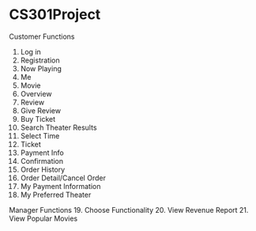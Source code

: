 # CS301Project

Customer Functions
1. Log in
2. Registration
3. Now Playing
4. Me
5. Movie
6. Overview
7. Review
8. Give Review
9. Buy Ticket
10. Search Theater Results
11. Select Time
12. Ticket
13. Payment Info
14. Confirmation
15. Order History
16. Order Detail/Cancel Order
17. My Payment Information
18. My Preferred Theater

Manager Functions
19. Choose Functionality
20. View Revenue Report
21. View Popular Movies
